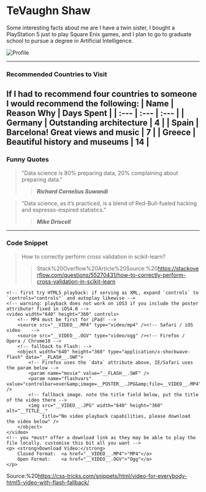 # TeVaughn Shaw

Some interesting facts about me are I have a twin sister, I bought a PlayStation 5 just to play Square Enix games, and I plan to go to graduate school to pursue a degree in Artificial Intelligence.<br>

![Profile](profile.jpg)

--------
### Recommended Countries to Visit

If I had to recommend four countries to someone I would recommend the following:
| **Name** | **Reason Why** | **Days Spent** |
| :--- | :--- | :--- |
| Germany | Outstanding architecture | 4 |
| Spain | Barcelona! Great views and music | 7 |
| Greece | Beautiful history and museums | 14 |
------
### Funny Quotes
> "Data science is 80% preparing data, 20% complaining about preparing data."
>> ***Richard Cornelius Suwandi***

> "Data science, as it’s practiced, is a blend of Red-Bull-fueled hacking and espresso-inspired statistics."
>> ***Mike Driscoll***
--------
### Code Snippet

> How to correctly perform cross validation in scikit-learn?
>> Stack%20Overflow%20Article%20Source:%20<https://stackoverflow.com/questions/55270431/how-to-correctly-perform-cross-validation-in-scikit-learn>

```
<!-- first try HTML5 playback: if serving as XML, expand `controls` to `controls="controls"` and autoplay likewise -->
<!-- warning: playback does not work on iOS3 if you include the poster attribute! fixed in iOS4.0 -->
<video width="640" height="360" controls>
	<!-- MP4 must be first for iPad! -->
	<source src="__VIDEO__.MP4" type="video/mp4" /><!-- Safari / iOS video    -->
	<source src="__VIDEO__.OGV" type="video/ogg" /><!-- Firefox / Opera / Chrome10 -->
	<!-- fallback to Flash: -->
	<object width="640" height="360" type="application/x-shockwave-flash" data="__FLASH__.SWF">
		<!-- Firefox uses the `data` attribute above, IE/Safari uses the param below -->
		<param name="movie" value="__FLASH__.SWF" />
		<param name="flashvars" value="controlbar=over&amp;image=__POSTER__.JPG&amp;file=__VIDEO__.MP4" />
		<!-- fallback image. note the title field below, put the title of the video there -->
		<img src="__VIDEO__.JPG" width="640" height="360" alt="__TITLE__"
		     title="No video playback capabilities, please download the video below" />
	</object>
</video>
<!-- you *must* offer a download link as they may be able to play the file locally. customise this bit all you want -->
<p>	<strong>Download Video:</strong>
	Closed Format:	<a href="__VIDEO__.MP4">"MP4"</a>
	Open Format:	<a href="__VIDEO__.OGV">"Ogg"</a>
</p>
```
Source:%20<https://css-tricks.com/snippets/html/video-for-everybody-html5-video-with-flash-fallback/>